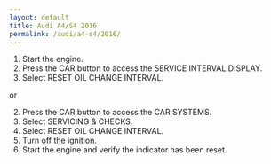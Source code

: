 ```yaml
---
layout: default
title: Audi A4/S4 2016
permalink: /audi/a4-s4/2016/
---
```

1. Start the engine.
2. Press the CAR button to access the SERVICE INTERVAL DISPLAY.
3. Select RESET OIL CHANGE INTERVAL.

or

2. Press the CAR button to access the CAR SYSTEMS.
3. Select SERVICING & CHECKS.
4. Select RESET OIL CHANGE INTERVAL.
5. Turn off the ignition.
6. Start the engine and verify the indicator has been reset.